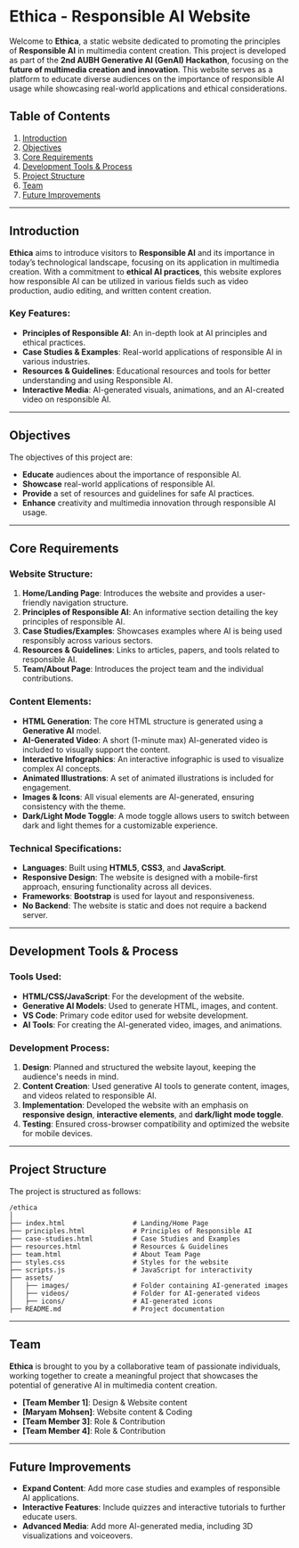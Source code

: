 # Ethica - Responsible AI Website

Welcome to **Ethica**, a static website dedicated to promoting the principles of **Responsible AI** in multimedia content creation. This project is developed as part of the **2nd AUBH Generative AI (GenAI) Hackathon**, focusing on the **future of multimedia creation and innovation**. This website serves as a platform to educate diverse audiences on the importance of responsible AI usage while showcasing real-world applications and ethical considerations. 

## Table of Contents
1. [Introduction](#introduction)
2. [Objectives](#objectives)
3. [Core Requirements](#core-requirements)
4. [Development Tools & Process](#development-tools--process)
5. [Project Structure](#project-structure)
6. [Team](#team)
7. [Future Improvements](#future-improvements)

---

## Introduction
**Ethica** aims to introduce visitors to **Responsible AI** and its importance in today’s technological landscape, focusing on its application in multimedia creation. With a commitment to **ethical AI practices**, this website explores how responsible AI can be utilized in various fields such as video production, audio editing, and written content creation.

### Key Features:
- **Principles of Responsible AI**: An in-depth look at AI principles and ethical practices.
- **Case Studies & Examples**: Real-world applications of responsible AI in various industries.
- **Resources & Guidelines**: Educational resources and tools for better understanding and using Responsible AI.
- **Interactive Media**: AI-generated visuals, animations, and an AI-created video on responsible AI.

---

## Objectives
The objectives of this project are:
- **Educate** audiences about the importance of responsible AI.
- **Showcase** real-world applications of responsible AI.
- **Provide** a set of resources and guidelines for safe AI practices.
- **Enhance** creativity and multimedia innovation through responsible AI usage.

---

## Core Requirements

### Website Structure:
1. **Home/Landing Page**: Introduces the website and provides a user-friendly navigation structure.
2. **Principles of Responsible AI**: An informative section detailing the key principles of responsible AI.
3. **Case Studies/Examples**: Showcases examples where AI is being used responsibly across various sectors.
4. **Resources & Guidelines**: Links to articles, papers, and tools related to responsible AI.
5. **Team/About Page**: Introduces the project team and the individual contributions.

### Content Elements:
- **HTML Generation**: The core HTML structure is generated using a **Generative AI** model.
- **AI-Generated Video**: A short (1-minute max) AI-generated video is included to visually support the content.
- **Interactive Infographics**: An interactive infographic is used to visualize complex AI concepts.
- **Animated Illustrations**: A set of animated illustrations is included for engagement.
- **Images & Icons**: All visual elements are AI-generated, ensuring consistency with the theme.
- **Dark/Light Mode Toggle**: A mode toggle allows users to switch between dark and light themes for a customizable experience.

### Technical Specifications:
- **Languages**: Built using **HTML5**, **CSS3**, and **JavaScript**.
- **Responsive Design**: The website is designed with a mobile-first approach, ensuring functionality across all devices.
- **Frameworks**: **Bootstrap** is used for layout and responsiveness.
- **No Backend**: The website is static and does not require a backend server.

---

## Development Tools & Process
### Tools Used:
- **HTML/CSS/JavaScript**: For the development of the website.
- **Generative AI Models**: Used to generate HTML, images, and content.
- **VS Code**: Primary code editor used for website development.
- **AI Tools**: For creating the AI-generated video, images, and animations.

### Development Process:
1. **Design**: Planned and structured the website layout, keeping the audience's needs in mind.
2. **Content Creation**: Used generative AI tools to generate content, images, and videos related to responsible AI.
3. **Implementation**: Developed the website with an emphasis on **responsive design**, **interactive elements**, and **dark/light mode toggle**.
4. **Testing**: Ensured cross-browser compatibility and optimized the website for mobile devices.

---

## Project Structure

The project is structured as follows:
```
/ethica
│
├── index.html                 # Landing/Home Page
├── principles.html            # Principles of Responsible AI
├── case-studies.html          # Case Studies and Examples
├── resources.html             # Resources & Guidelines
├── team.html                  # About Team Page
├── styles.css                 # Styles for the website
├── scripts.js                 # JavaScript for interactivity
├── assets/
│   ├── images/                # Folder containing AI-generated images
│   ├── videos/                # Folder for AI-generated videos
│   ├── icons/                 # AI-generated icons
├── README.md                  # Project documentation
```

---

## Team
**Ethica** is brought to you by a collaborative team of passionate individuals, working together to create a meaningful project that showcases the potential of generative AI in multimedia content creation.

- **[Team Member 1]**: Design & Website content
- **[Maryam Mohsen]**: Website content & Coding
- **[Team Member 3]**: Role & Contribution
- **[Team Member 4]**: Role & Contribution

---

## Future Improvements
- **Expand Content**: Add more case studies and examples of responsible AI applications.
- **Interactive Features**: Include quizzes and interactive tutorials to further educate users.
- **Advanced Media**: Add more AI-generated media, including 3D visualizations and voiceovers.
